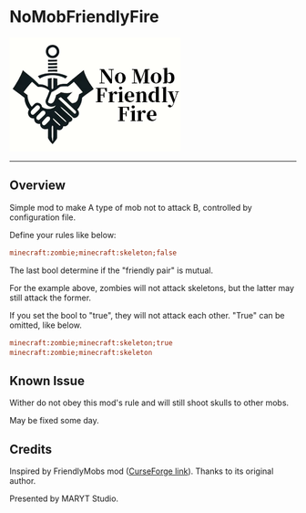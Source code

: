 # NoMobFriendlyFire

![logo](src/main/resources/logo.png)

___________

## Overview

Simple mod to make A type of mob not to attack B, controlled by configuration file.

Define your rules like below:

```ini
minecraft:zombie;minecraft:skeleton;false
```

The last bool determine if the "friendly pair" is mutual.

For the example above, zombies will not attack skeletons, but the latter may still attack the former.

If you set the bool to "true", they will not attack each other. "True" can be omitted, like below.

```ini
minecraft:zombie;minecraft:skeleton;true
minecraft:zombie;minecraft:skeleton
```

## Known Issue

Wither do not obey this mod's rule and will still shoot skulls to other mobs.

May be fixed some day.

## Credits

Inspired by FriendlyMobs mod ([CurseForge link](https://github.com/kegare/FriendlyMobs)). Thanks to its original author.

Presented by MARYT Studio.
